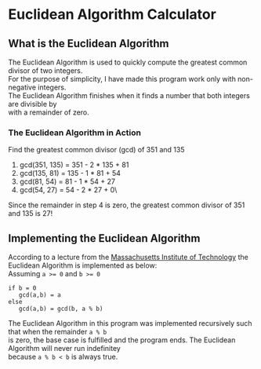 # Euclidean Algorithm Calculator
## What is the Euclidean Algorithm
The Euclidean Algorithm is used to quickly compute the greatest common divisor of two integers.\
For the purpose of simplicity, I have made this program work only with non-negative integers.\
The Euclidean Algorithm finishes when it finds a number that both integers are divisible by\
with a remainder of zero.
### The Euclidean Algorithm in Action
Find the greatest common divisor (gcd) of 351 and 135
  1. gcd(351, 135) = 351 - 2 * 135 + 81
  2. gcd(135, 81) = 135 - 1 * 81 + 54
  3. gcd(81, 54) = 81 - 1 * 54 + 27
  4. gcd(54, 27) = 54 - 2 * 27 + 0\

Since the remainder in step 4 is zero, the greatest common divisor of 351 and 135 is 27!
## Implementing the Euclidean Algorithm
According to a lecture from the [Massachusetts Institute of Technology](http://web.mit.edu/6.857/OldStuff/Fall02/handouts/L07-generators.pdf)
the Euclidean Algorithm is implemented as below:\
Assuming `a >= 0` and `b >= 0`
```
if b = 0
   gcd(a,b) = a
else
   gcd(a,b) = gcd(b, a % b)
```
The Euclidean Algorithm in this program was implemented recursively such that when the remainder `a % b`\
is zero, the base case is fulfilled and the program ends. The Euclidean Algorithm will never run indefinitey\
because `a % b < b` is always true.


